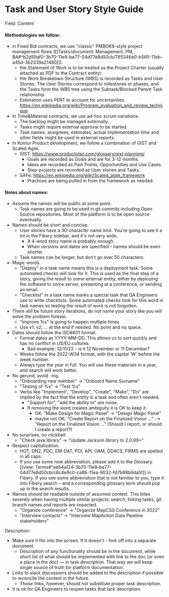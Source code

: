 # Task and User Story Style Guide

Field: Content

#### Methodologies we follow:
* in Fixed Bid contracts, we use "classic" PMBOK6-style project management flows ([[Tasks/document: Management, PM, BA#^b2d59af0-3b70-11e9-be77-04d77e8d50cb/785346e0-b565-11eb-a45d-3b2339a21480]]).
  * the Statement of Work is to be treated as the Project Charter (usually attached as PDF to the Contract entity)
  * the Work Breakdown Structure (WBS) is recorded as Tasks and User Stories. The User Stories correspond to milestones or phases, and the Tasks form the WBS tree using the Subtask/Blocked Parent Task relationship.
  * Estimation uses PERT to account for uncertainties. <https://en.wikipedia.org/wiki/Program_evaluation_and_review_technique>
* In Time&Material contracts, we use ad-hoc scrum variations.
  * The backlog might be managed externally.
  * Tasks might require external approval to be started.
  * Task names, assignees, estimates, actual implementation time and other fields might be used in external reports.
* In Kontur Product development, we follow a combination of GIST and Scaled Agile.
  * GIST: <https://www.productplan.com/glossary/gist-planning/>
    * Goals are recorded as Goals and are for 3-12 months.
    * Ideas are recorded as Pain Points, Opportunities and Use Cases.
    * Step-projects are recorded as User stories and Tasks.
  * SAFe: <https://en.wikipedia.org/wiki/Scaled_agile_framework>
    * Practices are being pulled in from the framework as needed.

#### Notes about names:
* Assume the names will be public at some point.
  * Task names are going to be used in git commits including Open Source repositories. Most of the platform is to be open source eventually.
* Names should be short and concise.
  * User stories have a 30-character name limit. You're going to see it a lot in the Fibery sidebar, and it's not very wide.
    * A 4-word story name is probably enough.
    * When versions and dates are specified - names should be even shorter.
  * Task names can be longer, but don't go over 50 characters.
* Magic words.
  * "Deploy" in a task name means this is a deployment task. Some automated checks will look for it. This is used as the final step of a story, giving the result to some external entity, either by deploying the software to some server, presenting at a conference, or sending an email.
  * "Checklist" in a task name marks a special task that QA Engineers use to write checklists. Some automated checks look for this word in task names so testing the result of work is not forgotten.
* There will be future story iterations, do not name your story like you will solve the problem forever.
  * "Improve %s" is going to happen multiple times.
  * Use v1, v2, … at the end if needed. No point and no space.
* Dates should follow the ISO8601 format:
  * Format dates as YYYY-MM-DD. This allows us to sort quickly and has no conflict in US/EU cultures.
    * Bad example: 12/11/22 - is it 12 November or 11 December?
  * Weeks follow the 2022-W34 format, with the capital 'W' before the week number. 
  * Always type the year in full. You will use these materials in a year, and search will work better.
* No gerund, avoid -ing.
  * "Onboarding new member" → "Onboard Name Surname"
  * "Testing of %s" → "Test %s"
  * Verbs like "Implement", "Develop", "Create", "Make", "Do" are implied by the fact that the entity is a task and often aren't needed.
    * "Support for", "add the ability to" are noise.
    * If removing the word creates ambiguity it is OK to keep it.
      * OK: "Make Design for Magic Panel" → "Design Magic Panel"
      * maybe not OK: "Create Report on the Finalized Vision ..." --> "Report on the Finalized Vision ..." (Should I report, or should I create a report?)
* No surprises, no clickbait.
  * "Check java library" → "Update Jackson library to 2.0.99+"
* Respect capitalization.
  * HOT, DN2, PDC, EM-DAT, POI, API, OAM, GDACS, FIRMS are spelled in all caps. 
  * If you use some new abbreviation, please add it to the Glossary [[view: Terms#^aeb4a124-3b70-11e9-be77-04d77e8d50cb/c6c4e9c0-ca8b-11ea-9032-fd7b98b9da5f]] in Fibery. If you see some abbreviation that is not familiar to you, type it into Fibery search – and a corresponding glossary term should pop up in the search results.
* Names should be readable outside of assumed context. This bites severely when having multiple similar projects: search, linking tasks, git branch names and reports are impacted.
  * "Organize conference" → "Organize MapCSS Conference in 2022"
  * "Interview contacts" → "Interview MapAction Data Pipeline stakeholders"

Description:
* Make sure it fits into the screen. If it doesn't - fork off into a separate document.
  * Description of any functionality should be in the document, while short list of what should be implemented with link to the doc (or even a place in the doc) — in task description. That way we will keep single source of truth for platform documentation.
* Links to slack discussions should be added to the description if possible to reconcile the context in the future.
  * Those links, however, should not substitute proper task description.
* It is ok for QA Engineers to reopen tasks that lack description.
